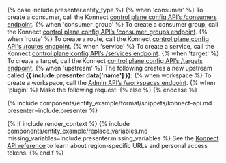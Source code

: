 {% case include.presenter.entity_type %}
{% when 'consumer' %}
  To create a consumer, call the Konnect [control plane config API’s /consumers endpoint](https://docs.konghq.com/konnect/api/control-plane-configuration/latest/#/Consumers). 
{% when 'consumer_group' %}
  To create a consumer group, call the Konnect [control plane config API’s /consumer_groups endpoint](https://docs.konghq.com/konnect/api/control-plane-configuration/latest/#/Consumer%20Groups/create-consumer_group).
{% when 'route' %}
  To create a route, call the Konnect [control plane config API's /routes endpoint](https://docs.konghq.com/konnect/api/control-plane-configuration/latest/#/Routes/create-route).
{% when 'service' %}
  To create a service, call the Konnect [control plane config API’s /services endpoint](https://docs.konghq.com/konnect/api/control-plane-configuration/latest/#/Services/create-service).
{% when 'target' %}
  To create a target, call the Konnect [control plane config API’s /targets endpoint](https://docs.konghq.com/konnect/api/control-plane-configuration/latest/#/Targets/create-target-with-upstream). 
{% when 'upstream' %}
  The following creates a new upstream called **{{ include.presenter.data['name'] }}**:
{% when workspace %}
  To create a workspace, call the [Admin API’s /workspaces endpoint](https://docs.konghq.com/gateway/api/admin-ee/latest/#/Workspaces/create-workspace).
{% when 'plugin' %}
  Make the following request:
{% else %}
{% endcase %}

{% include components/entity_example/format/snippets/konnect-api.md presenter=include.presenter %}

{% if include.render_context %}
{% include components/entity_example/replace_variables.md missing_variables=include.presenter.missing_variables %}
See the <a href="https://docs.konghq.com/konnect/api/">Konnect API reference</a> to learn about region-specific URLs and personal access tokens.
{% endif %}
